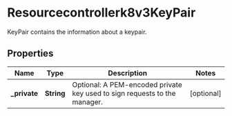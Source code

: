

# Resourcecontrollerk8v3KeyPair

KeyPair contains the information about a keypair.

## Properties

| Name | Type | Description | Notes |
|------------ | ------------- | ------------- | -------------|
|**_private** | **String** | Optional: A PEM-encoded private key used to sign requests to the manager. |  [optional] |



